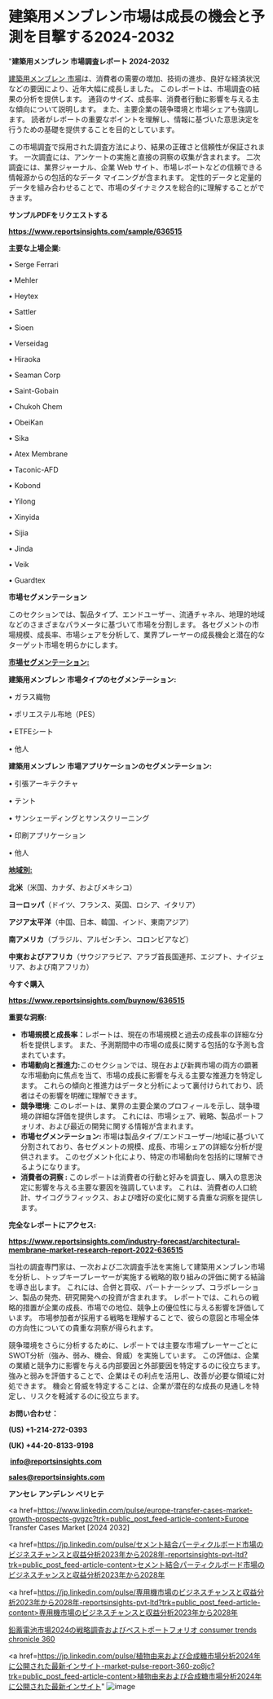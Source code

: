  # 建築用メンブレン市場は成長の機会と予測を目撃する2024-2032

"<strong>建築用メンブレン 市場調査レポート 2024-2032</strong>

<a href=https://www.reportsinsights.com/sample/636515>建築用メンブレン 市場</a>は、消費者の需要の増加、技術の進歩、良好な経済状況などの要因により、近年大幅に成長しました。 このレポートは、市場調査の結果の分析を提供します。 通貨のサイズ、成長率、消費者行動に影響を与える主な傾向について説明します。 また、主要企業の競争環境と市場シェアも強調します。 読者がレポートの重要なポイントを理解し、情報に基づいた意思決定を行うための基礎を提供することを目的としています。

この市場調査で採用された調査方法により、結果の正確さと信頼性が保証されます。 一次調査には、アンケートの実施と直接の洞察の収集が含まれます。 二次調査には、業界ジャーナル、企業 Web サイト、市場レポートなどの信頼できる情報源からの包括的なデータ マイニングが含まれます。 定性的データと定量的データを組み合わせることで、市場のダイナミクスを総合的に理解することができます。

<strong><b>サンプルPDFをリクエストする</b></strong>

<a href=https://www.reportsinsights.com/sample/636515><strong><u>https://www.reportsinsights.com/sample/636515</u></strong></a>

<strong>主要な上場企業:</strong>

• Serge Ferrari

• Mehler

• Heytex

• Sattler

• Sioen

• Verseidag

• Hiraoka

• Seaman Corp

• Saint-Gobain

• Chukoh Chem

• ObeiKan

• Sika

• Atex Membrane

• Taconic-AFD

• Kobond

• Yilong

• Xinyida

• Sijia

• Jinda

• Veik

• Guardtex

<strong>市場セグメンテーション</strong>

このセクションでは、製品タイプ、エンドユーザー、流通チャネル、地理的地域などのさまざまなパラメータに基づいて市場を分割します。 各セグメントの市場規模、成長率、市場シェアを分析して、業界プレーヤーの成長機会と潜在的なターゲット市場を明らかにします。

<strong><u>市場セグメンテーション</u></strong><strong><u>:</u></strong>

<strong>建築用メンブレン 市場タイプのセグメンテーション:</strong>

• ガラス織物

• ポリエステル布地（PES）

• ETFEシート

• 他人

<strong>建築用メンブレン 市場アプリケーションのセグメンテーション:</strong>

• 引張アーキテクチャ

• テント

• サンシェーディングとサンスクリーニング

• 印刷アプリケーション

• 他人

<strong><u>地域別</u></strong><strong><u>:</u></strong>

<strong>北米</strong>（米国、カナダ、およびメキシコ）

<strong>ヨーロッパ</strong>（ドイツ、フランス、英国、ロシア、イタリア）

<strong>アジア太平洋</strong>（中国、日本、韓国、インド、東南アジア）

<strong>南アメリカ</strong>（ブラジル、アルゼンチン、コロンビアなど）

<strong>中東およびアフリカ</strong>（サウジアラビア、アラブ首長国連邦、エジプト、ナイジェリア、および南アフリカ）

<strong>今すぐ購入</strong>

<a href=https://www.reportsinsights.com/buynow/636515><strong><u>https://www.reportsinsights.com/buynow/636515</u></strong></a>

<strong>重要な洞察:</strong>
<ul>
  <li><strong>市場規模と成長率：</strong>レポートは、現在の市場規模と過去の成長率の詳細な分析を提供します。 また、予測期間中の市場の成長に関する包括的な予測も含まれています。</li>
  <li><strong>市場動向と推進力:</strong>このセクションでは、現在および新興市場の両方の顕著な市場動向に焦点を当て、市場の成長に影響を与える主要な推進力を特定します。 これらの傾向と推進力はデータと分析によって裏付けられており、読者はその影響を明確に理解できます。</li>
  <li><strong>競争環境</strong>: このレポートは、業界の主要企業のプロフィールを示し、競争環境の詳細な評価を提供します。 これには、市場シェア、戦略、製品ポートフォリオ、および最近の開発に関する情報が含まれます。</li>
  <li><strong>市場セグメンテーション: </strong>市場は製品タイプ/エンドユーザー/地域に基づいて分割されており、各セグメントの規模、成長、市場シェアの詳細な分析が提供されます。 このセグメント化により、特定の市場動向を包括的に理解できるようになります。</li>
  <li><strong>消費者の洞察 : </strong>このレポートは消費者の行動と好みを調査し、購入の意思決定に影響を与える主要な要因を強調しています。 これは、消費者の人口統計、サイコグラフィックス、および嗜好の変化に関する貴重な洞察を提供します。</li>
</ul>
<strong>完全なレポートにアクセス:</strong>

<a href=https://www.reportsinsights.com/industry-forecast/architectural-membrane-market-research-report-2022-636515><strong><u><b>https://www.reportsinsights.com/industry-forecast/architectural-membrane-market-research-report-2022-636515</b></u></strong></a>

当社の調査専門家は、一次および二次調査手法を実施して建築用メンブレン市場を分析し、トップキープレーヤーが実施する戦略的取り組みの評価に関する結論を導き出します。 これには、合併と買収、パートナーシップ、コラボレーション、製品の発売、研究開発への投資が含まれます。 レポートでは、これらの戦略的措置が企業の成長、市場での地位、競争上の優位性に与える影響を評価しています。 市場参加者が採用する戦略を理解することで、彼らの意図と市場全体の方向性についての貴重な洞察が得られます。

競争環境をさらに分析するために、レポートでは主要な市場プレーヤーごとにSWOT分析（強み、弱み、機会、脅威）を実施しています。 この評価は、企業の業績と競争力に影響を与える内部要因と外部要因を特定するのに役立ちます。 強みと弱みを評価することで、企業はその利点を活用し、改善が必要な領域に対処できます。 機会と脅威を特定することは、企業が潜在的な成長の見通しを特定し、リスクを軽減するのに役立ちます。

<strong>お問い合わせ：</strong>

<strong>(US) +1-214-272-0393</strong>

<strong>(UK) +44-20-8133-9198</strong>

<strong> </strong><a href=info@reportsinsights.com><strong><u>info@reportsinsights.com</u></strong></a>

<a href=sales@reportsinsights.com><strong><u>sales@reportsinsights.com</u></strong></a>

<strong>アンセレ アンデレン ベリヒテ</strong>

<a href=https://www.linkedin.com/pulse/europe-transfer-cases-market-growth-prospects-gvgzc?trk=public_post_feed-article-content>Europe Transfer Cases Market [2024 2032]</a>

<a href=https://jp.linkedin.com/pulse/セメント結合パーティクルボード市場のビジネスチャンスと収益分析2023年から2028年-reportsinsights-pvt-ltd?trk=public_post_feed-article-content>セメント結合パーティクルボード市場のビジネスチャンスと収益分析2023年から2028年</a>

<a href=https://jp.linkedin.com/pulse/専用機市場のビジネスチャンスと収益分析2023年から2028年-reportsinsights-pvt-ltd?trk=public_post_feed-article-content>専用機市場のビジネスチャンスと収益分析2023年から2028年</a>

<a href=https://www.linkedin.com/pulse/鉛蓄電池市場2024の戦略調査およびベストポートフォリオ-consumer-trends-chronicle-360/>鉛蓄電池市場2024の戦略調査およびベストポートフォリオ consumer trends chronicle 360</a>

<a href=https://jp.linkedin.com/pulse/植物由来および合成糖市場分析2024年に公開された最新インサイト-market-pulse-report-360-zo8jc?trk=public_post_feed-article-content>植物由来および合成糖市場分析2024年に公開された最新インサイト</a>"
![image](https://github.com/gayatrid12/RImarketTech/assets/158473851/56bd6684-5d32-462e-97d6-1a920e46b9d6)
